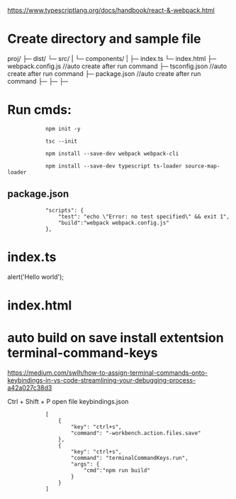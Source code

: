 https://www.typescriptlang.org/docs/handbook/react-&-webpack.html

# Create directory and sample file

proj/
├─ dist/
└─ src/
|   └─ components/
|   ├─ index.ts
└─ index.html
├─ webpack.config.js //auto create after run command
├─ tsconfig.json //auto create after run command
├─ package.json //auto create after run command
├─ 
├─ 
├─ 

# Run cmds:

                npm init -y

                tsc --init

                npm install --save-dev webpack webpack-cli

                npm install --save-dev typescript ts-loader source-map-loader

## package.json
                "scripts": {
                    "test": "echo \"Error: no test specified\" && exit 1",
                    "build":"webpack webpack.config.js"   
                },   

# index.ts
alert('Hello world');

# index.html
<script src="./dist/main.js"></script>

# auto build on save install extentsion terminal-command-keys

https://medium.com/swlh/how-to-assign-terminal-commands-onto-keybindings-in-vs-code-streamlining-your-debugging-process-a42a027c38d3

Ctrl + Shift + P open file
keybindings.json

                [
                    {
                        "key": "ctrl+s",
                        "command": "-workbench.action.files.save"
                    },
                    {
                        "key": "ctrl+s",
                        "command": "terminalCommandKeys.run",
                        "args": {
                            "cmd":"npm run build"
                        }
                    }
                ]

